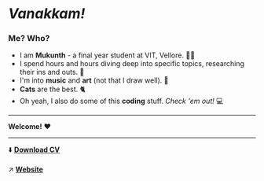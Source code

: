 # _Vanakkam!_

### Me? Who?

<ul>
  <li> I am <b>Mukunth</b> - a final year student at VIT, Vellore. 👨‍🎓 </li> 
  <li> I spend hours and hours diving deep into specific topics, researching their ins and outs. 📖 </li>
  <li> I'm into <b>music</b> and <b>art</b> (not that I draw well). 🎵 </li>
  <li> <b>Cats</b> are the best. 🐈 </li>
  <li> Oh yeah, I also do some of this <b>coding</b> stuff. <i>Check 'em out!</i> 💻 </li>
 </ul>
 <hr>
 
 **Welcome!** ❤️
<hr>
⬇️ <b><a href = "https://drive.google.com/file/d/1gnFY0lbvXLadhITWwNgDqYsRGGbIb1VV/view?usp=sharing">Download CV</a></b>
<br><br>
↗️ <b><a href = "https://mukunthbs.github.io">Website</a></b>
